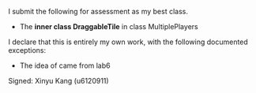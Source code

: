 I submit the following for assessment as my best class.

* The **inner class DraggableTile** in class MultiplePlayers


I declare that this is entirely my own work, with the following documented exceptions:

* The idea of <how to set on mouse actions of an image> came from lab6


Signed: Xinyu Kang (u6120911)
